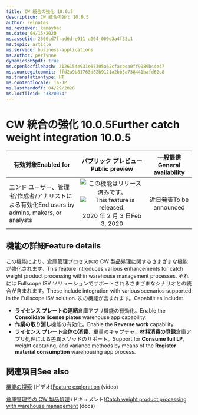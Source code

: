 ```yaml
---
title: CW 統合の強化 10.0.5
description: CW 統合の強化 10.0.5
author: relnotes
ms.reviewer: kamaybac
ms.date: 04/15/2020
ms.assetid: 2666cd7f-ad6d-e911-a964-000d3a4f33c1
ms.topic: article
ms.service: business-applications
ms.author: perlynne
dynamics365pdf: true
ms.openlocfilehash: 3126154e931e65305a62cfacbea0ff9989b44e47
ms.sourcegitcommit: ffd2a9b81763d82b9121a2bb5a738441bafd62c8
ms.translationtype: HT
ms.contentlocale: ja-JP
ms.lasthandoff: 04/29/2020
ms.locfileid: "3320074"
---
```

# <a name="further-catch-weight-integration-1005"></a><span data-ttu-id="441c7-103">CW 統合の強化 10.0.5</span><span class="sxs-lookup"><span data-stu-id="441c7-103">Further catch weight integration 10.0.5</span></span>


| <span data-ttu-id="441c7-104">有効対象</span><span class="sxs-lookup"><span data-stu-id="441c7-104">Enabled for</span></span>    |  <span data-ttu-id="441c7-105">パブリック プレビュー</span><span class="sxs-lookup"><span data-stu-id="441c7-105">Public preview</span></span> | <span data-ttu-id="441c7-106">一般提供</span><span class="sxs-lookup"><span data-stu-id="441c7-106">General availability</span></span> | 
| ---------- | :----------: |:----------: |
|<span data-ttu-id="441c7-107">エンド ユーザー、管理者/作成者/アナリストによる有効化</span><span class="sxs-lookup"><span data-stu-id="441c7-107">End users by admins, makers, or analysts</span></span>|<span data-ttu-id="441c7-108">![この機能はリリース済みです。](/dynamics365-release-plan/media/green-checkmark.png "この機能はリリース済みです。")</span><span class="sxs-lookup"><span data-stu-id="441c7-108">![This feature is released.](/dynamics365-release-plan/media/green-checkmark.png "This feature is released.")</span></span> <span data-ttu-id="441c7-109">2020 年 2 月 3 日</span><span class="sxs-lookup"><span data-stu-id="441c7-109">Feb 3, 2020</span></span>| <span data-ttu-id="441c7-110">近日発表</span><span class="sxs-lookup"><span data-stu-id="441c7-110">To be announced</span></span>|






## <a name="feature-details"></a><span data-ttu-id="441c7-111">機能の詳細</span><span class="sxs-lookup"><span data-stu-id="441c7-111">Feature details</span></span>
<!--feature detail start -->
<span data-ttu-id="441c7-112">この機能により、倉庫管理プロセス内の CW 製品処理に関するさまざまな機能が強化されます。</span><span class="sxs-lookup"><span data-stu-id="441c7-112">This feature introduces various enhancements for catch weight product processing within warehouse management processes.</span></span> <span data-ttu-id="441c7-113">それには Fullscope ISV ソリューションでサポートされるさまざまなシナリオとの統合が含まれます。</span><span class="sxs-lookup"><span data-stu-id="441c7-113">These include integration with various scenarios supported in the Fullscope ISV solution.</span></span> <span data-ttu-id="441c7-114">次の機能が含まれます。</span><span class="sxs-lookup"><span data-stu-id="441c7-114">Capabilities include:</span></span>

- <span data-ttu-id="441c7-115">**ライセンス プレートの連結**倉庫アプリ機能の有効化。</span><span class="sxs-lookup"><span data-stu-id="441c7-115">Enable the **Consolidate license plates** warehouse app capability.</span></span>
- <span data-ttu-id="441c7-116">**作業の取り消し**機能の有効化。</span><span class="sxs-lookup"><span data-stu-id="441c7-116">Enable the **Reverse work** capability.</span></span>
- <span data-ttu-id="441c7-117">**ライセンス プレート全体の消費**、重量のキャプチャ、**材料消費の登録**倉庫アプリ処理による差異メソッドのサポート。</span><span class="sxs-lookup"><span data-stu-id="441c7-117">Support for **Consume full LP**, weight capturing, and variance methods by means of the **Register material consumption** warehousing app process.</span></span>
<!--feature detail end -->









## <a name="see-also"></a><span data-ttu-id="441c7-118">関連項目</span><span class="sxs-lookup"><span data-stu-id="441c7-118">See also</span></span>
<span data-ttu-id="441c7-119">[機能の探索](https://www.microsoft.com/videoplayer/embed/RE4jzx8) (ビデオ)</span><span class="sxs-lookup"><span data-stu-id="441c7-119">[Feature exploration](https://www.microsoft.com/videoplayer/embed/RE4jzx8) (video)</span></span>

<!--docs start-->
<span data-ttu-id="441c7-120">[倉庫管理での CW 製品処理](https://docs.microsoft.com/dynamics365/unified-operations/supply-chain/warehousing/catch-weight-processing) (ドキュメント)</span><span class="sxs-lookup"><span data-stu-id="441c7-120">[Catch weight product processing with warehouse management](https://docs.microsoft.com/dynamics365/unified-operations/supply-chain/warehousing/catch-weight-processing) (docs)</span></span>
<!--docs end-->
